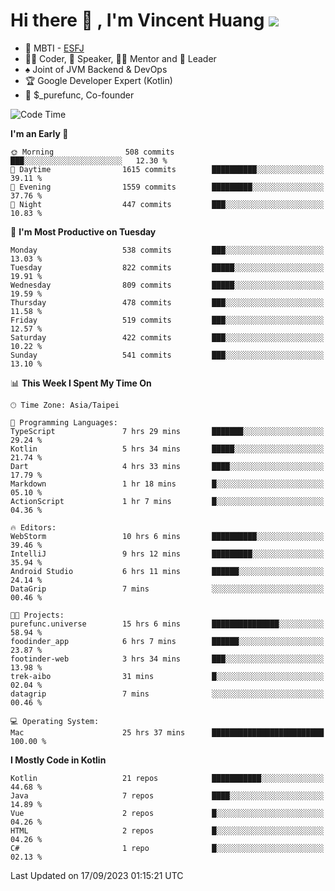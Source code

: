 # Hi there 👋 , I'm Vincent Huang ![](https://komarev.com/ghpvc/?username=Jian-Min-Huang)
- 👀 MBTI - [ESFJ](https://www.16personalities.com/esfj-personality)
- 👨‍💻 Coder, 🎤 Speaker, 👨‍🏫 Mentor and 🚀 Leader
- ♠️ Joint of JVM Backend & DevOps
- 🏆 Google Developer Expert (Kotlin)
- 💼 $_purefunc, Co-founder

<!--START_SECTION:waka-->
![Code Time](http://img.shields.io/badge/Code%20Time-2%2C562%20hrs%2022%20mins-blue)

**I'm an Early 🐤** 

```text
🌞 Morning                508 commits         ███░░░░░░░░░░░░░░░░░░░░░░   12.30 % 
🌆 Daytime                1615 commits        ██████████░░░░░░░░░░░░░░░   39.11 % 
🌃 Evening                1559 commits        █████████░░░░░░░░░░░░░░░░   37.76 % 
🌙 Night                  447 commits         ███░░░░░░░░░░░░░░░░░░░░░░   10.83 % 
```
📅 **I'm Most Productive on Tuesday** 

```text
Monday                   538 commits         ███░░░░░░░░░░░░░░░░░░░░░░   13.03 % 
Tuesday                  822 commits         █████░░░░░░░░░░░░░░░░░░░░   19.91 % 
Wednesday                809 commits         █████░░░░░░░░░░░░░░░░░░░░   19.59 % 
Thursday                 478 commits         ███░░░░░░░░░░░░░░░░░░░░░░   11.58 % 
Friday                   519 commits         ███░░░░░░░░░░░░░░░░░░░░░░   12.57 % 
Saturday                 422 commits         ███░░░░░░░░░░░░░░░░░░░░░░   10.22 % 
Sunday                   541 commits         ███░░░░░░░░░░░░░░░░░░░░░░   13.10 % 
```


📊 **This Week I Spent My Time On** 

```text
🕑︎ Time Zone: Asia/Taipei

💬 Programming Languages: 
TypeScript               7 hrs 29 mins       ███████░░░░░░░░░░░░░░░░░░   29.24 % 
Kotlin                   5 hrs 34 mins       █████░░░░░░░░░░░░░░░░░░░░   21.74 % 
Dart                     4 hrs 33 mins       ████░░░░░░░░░░░░░░░░░░░░░   17.79 % 
Markdown                 1 hr 18 mins        █░░░░░░░░░░░░░░░░░░░░░░░░   05.10 % 
ActionScript             1 hr 7 mins         █░░░░░░░░░░░░░░░░░░░░░░░░   04.36 % 

🔥 Editors: 
WebStorm                 10 hrs 6 mins       ██████████░░░░░░░░░░░░░░░   39.46 % 
IntelliJ                 9 hrs 12 mins       █████████░░░░░░░░░░░░░░░░   35.94 % 
Android Studio           6 hrs 11 mins       ██████░░░░░░░░░░░░░░░░░░░   24.14 % 
DataGrip                 7 mins              ░░░░░░░░░░░░░░░░░░░░░░░░░   00.46 % 

🐱‍💻 Projects: 
purefunc.universe        15 hrs 6 mins       ███████████████░░░░░░░░░░   58.94 % 
foodinder_app            6 hrs 7 mins        ██████░░░░░░░░░░░░░░░░░░░   23.87 % 
footinder-web            3 hrs 34 mins       ███░░░░░░░░░░░░░░░░░░░░░░   13.98 % 
trek-aibo                31 mins             █░░░░░░░░░░░░░░░░░░░░░░░░   02.04 % 
datagrip                 7 mins              ░░░░░░░░░░░░░░░░░░░░░░░░░   00.46 % 

💻 Operating System: 
Mac                      25 hrs 37 mins      █████████████████████████   100.00 % 
```

**I Mostly Code in Kotlin** 

```text
Kotlin                   21 repos            ███████████░░░░░░░░░░░░░░   44.68 % 
Java                     7 repos             ████░░░░░░░░░░░░░░░░░░░░░   14.89 % 
Vue                      2 repos             █░░░░░░░░░░░░░░░░░░░░░░░░   04.26 % 
HTML                     2 repos             █░░░░░░░░░░░░░░░░░░░░░░░░   04.26 % 
C#                       1 repo              █░░░░░░░░░░░░░░░░░░░░░░░░   02.13 % 
```




 Last Updated on 17/09/2023 01:15:21 UTC
<!--END_SECTION:waka-->
